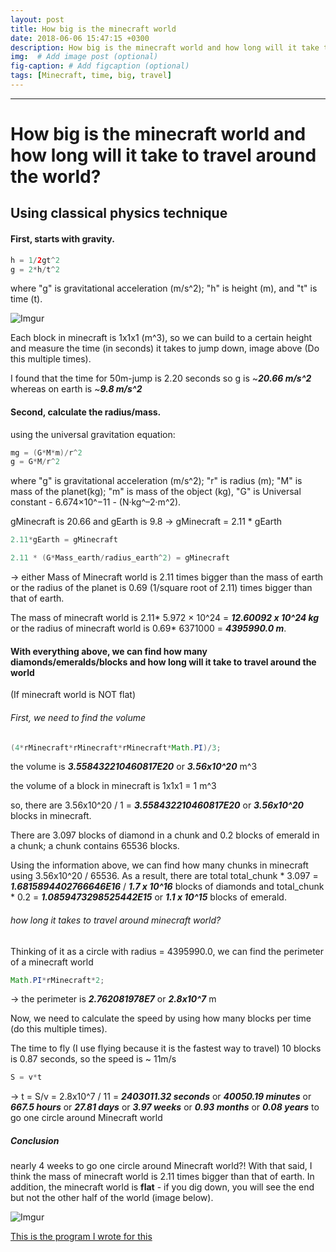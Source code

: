 ```yaml
---
layout: post
title: How big is the minecraft world
date: 2018-06-06 15:47:15 +0300
description: How big is the minecraft world and how long will it take to travel around the world? # Add post description (optional)
img:  # Add image post (optional)
fig-caption: # Add figcaption (optional)
tags: [Minecraft, time, big, travel]
---
```


___________________________________________________


# How big is the minecraft world and how long will it take to travel around the world?

## Using classical physics technique

#### First, starts with gravity.

```java
h = 1/2gt^2 
g = 2*h/t^2
```
where "g" is gravitational acceleration (m/s^2); "h" is height (m), and "t" is time (t). 

![Imgur](https://i.imgur.com/NQUOdhV.jpg)

Each block in minecraft is 1x1x1 (m^3), so we can build to a certain height and measure the time (in seconds) it takes to jump down, image above (Do this multiple times). 

I found that the time for 50m-jump is 2.20 seconds so g is ~_**20.66 m/s^2**_ whereas on earth is ~_**9.8 m/s^2**_

#### Second, calculate the radius/mass.

using the universal gravitation equation:

```java
mg = (G*M*m)/r^2
g = G*M/r^2

```
where "g" is gravitational acceleration (m/s^2); "r" is radius (m); "M" is mass of the planet(kg); "m" is mass of the object (kg), "G" is Universal constant - 6.674×10^−11 - (N·kg^–2·m^2).

gMinecraft is 20.66 and gEarth is 9.8 -> gMinecraft = 2.11 * gEarth

```java
2.11*gEarth = gMinecraft

2.11 * (G*Mass_earth/radius_earth^2) = gMinecraft

```
-> either Mass of Minecraft world is 2.11 times bigger than the mass of earth or the radius of the planet is 0.69 (1/square root of 2.11) times bigger than that of earth.

The mass of minecraft world is 2.11* 5.972 × 10^24 = _**12.60092 x 10^24 kg**_ or the radius of minecraft world is 0.69* 6371000 = _**4395990.0 m**_.

#### With everything above, we can find how many diamonds/emeralds/blocks and how long will it take to travel around the world

(If minecraft world is NOT flat)

###### First, we need to find the volume 

```java
(4*rMinecraft*rMinecraft*rMinecraft*Math.PI)/3;

```

the volume is _**3.558432210460817E20**_ or _**3.56x10^20**_ m^3

the volume of a block in minecraft is 1x1x1 = 1 m^3 

so, there are 3.56x10^20 / 1 = _**3.558432210460817E20**_ or _**3.56x10^20**_ blocks in minecraft.

There are 3.097 blocks of diamond in a chunk and 0.2 blocks of emerald in a chunk; a chunk contains 65536 blocks. 

Using the information above, we can find how many chunks in minecraft using 3.56x10^20 / 65536.
As a result, there are total total_chunk * 3.097 = _**1.6815894402766646E16**_ / _**1.7 x 10^16**_ blocks of diamonds and 
total_chunk * 0.2 = _**1.0859473298525442E15**_ or _**1.1 x 10^15**_ blocks of emerald.

###### how long it takes to travel around minecraft world?

Thinking of it as a circle with radius = 4395990.0, we can find the perimeter of a minecraft world

```java
Math.PI*rMinecraft*2;

```
-> the perimeter is _**2.762081978E7**_ or _**2.8x10^7**_ m

Now, we need to calculate the speed by using how many blocks per time (do this multiple times).

The time to fly (I use flying because it is the fastest way to travel) 10 blocks is 0.87 seconds, so the speed is ~ 11m/s

```java
S = v*t

```

-> t = S/v = 2.8x10^7 / 11 = _**2403011.32 seconds**_ or _**40050.19 minutes**_ or _**667.5 hours**_ or _**27.81 days**_ or _**3.97 weeks**_ or _**0.93 months**_ or _**0.08 years**_ to go one circle around Minecraft world


##### Conclusion

nearly 4 weeks to go one circle around Minecraft world?!
 With that said, I think the mass of minecraft world is 2.11 times bigger than that of earth. In addition, the minecraft world is **flat** - if you dig down, you will see the end but not the other half of the world (image below). 

![Imgur](https://i.imgur.com/TdH30rn.jpg)

[This is the program I wrote for this](https://gist.githubusercontent.com/frychicken/4e108bb8804e88c2c93ec17163289922/raw/e69c8a5176f17e7aab13121535c1183acea14033/Calc_Mine.java)